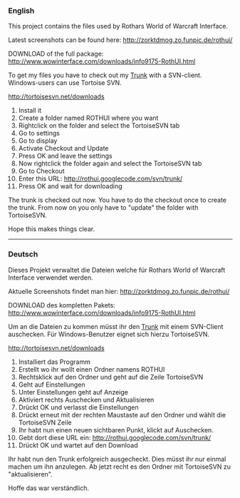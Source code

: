 ### English ###

This project contains the files used by Rothars World of Warcraft Interface.

Latest screenshots can be found here: http://zorktdmog.zo.funpic.de/rothui/

DOWNLOAD of the full package: http://www.wowinterface.com/downloads/info9175-RothUI.html

To get my files you have to check out my [Trunk](http://en.wikipedia.org/wiki/Trunk_(software)) with a SVN-client.
Windows-users can use Tortoise SVN.

http://tortoisesvn.net/downloads

  1. Install it
  1. Create a folder named ROTHUI where you want
  1. Rightclick on the folder and select the TortoiseSVN tab
  1. Go to settings
  1. Go to display
  1. Activate Checkout and Update
  1. Press OK and leave the settings
  1. Now rightclick the folder again and select the TortoiseSVN tab
  1. Go to Checkout
  1. Enter this URL: http://rothui.googlecode.com/svn/trunk/
  1. Press OK and wait for downloading

The trunk is checked out now. You have to do the checkout once to create the trunk. From now on you only have to "update" the folder with TortoiseSVN.

Hope this makes things clear.


---


### Deutsch ###

Dieses Projekt verwaltet die Dateien welche für Rothars World of Warcraft Interface verwendet werden.

Aktuelle Screenshots findet man hier: http://zorktdmog.zo.funpic.de/rothui/

DOWNLOAD des kompletten Pakets: http://www.wowinterface.com/downloads/info9175-RothUI.html

Um an die Dateien zu kommen müsst ihr den [Trunk](http://en.wikipedia.org/wiki/Trunk_(software)) mit einem SVN-Client auschecken.
Für Windows-Benutzer eignet sich hierzu TortoiseSVN.

http://tortoisesvn.net/downloads

  1. Installiert das Programm
  1. Erstellt wo ihr wollt einen Ordner namens ROTHUI
  1. Rechtsklick auf den Ordner und geht auf die Zeile TortoiseSVN
  1. Geht auf Einstellungen
  1. Unter Einstellungen geht auf Anzeige
  1. Aktiviert rechts Auschecken und Aktualisieren
  1. Drückt OK und verlasst die Einstellungen
  1. Drückt erneut mit der rechten Maustaste auf den Ordner und wählt die TortoiseSVN Zeile
  1. Ihr habt nun einen neuen sichtbaren Punkt, klickt auf Auschecken.
  1. Gebt dort diese URL ein: http://rothui.googlecode.com/svn/trunk/
  1. Drückt OK und wartet auf den Download

Ihr habt nun den Trunk erfolgreich ausgecheckt. Dies müsst ihr nur einmal machen um ihn anzulegen. Ab jetzt recht es den Ordner mit TortoiseSVN zu "aktualisieren".

Hoffe das war verständlich.